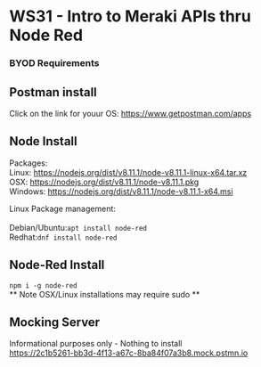 # WS31 -  Intro to Meraki APIs thru Node Red

### BYOD Requirements
## Postman install
Click on the link for youur OS: https://www.getpostman.com/apps

## Node Install

Packages:<br>
Linux:   https://nodejs.org/dist/v8.11.1/node-v8.11.1-linux-x64.tar.xz<br>
OSX:     https://nodejs.org/dist/v8.11.1/node-v8.11.1.pkg<br>
Windows: https://nodejs.org/dist/v8.11.1/node-v8.11.1-x64.msi<br>

Linux Package management:<br>
<br>
Debian/Ubuntu:`apt install node-red`<br>
Redhat:`dnf install node-red`




## Node-Red Install
`npm i -g node-red` <br>
** Note OSX/Linux installations may require sudo **

## Mocking Server<br>
Informational purposes only - Nothing to install<br>
https://2c1b5261-bb3d-4f13-a67c-8ba84f07a3b8.mock.pstmn.io
